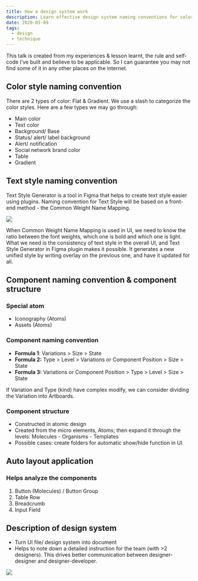 ```yaml
---
title: How a design system work
description: Learn effective design system naming conventions for colors, text styles, and components using Figma tools and atomic design to improve UI consistency and team collaboration.
date: 2020-05-09
tags:
  - design
  - technique
---
```


This talk is created from my experiences & lesson learnt, the rule and self-code I've built and believe to be applicable. So I can guarantee you may not find some of it in any other places on the internet.

## Color style naming convention

There are 2 types of color: Flat & Gradient. We use a slash to categorize the color styles. Here are a few types we may go through:

- Main color
- Text color
- Background/ Base
- Status/ alert/ label background
- Alert/ notification
- Social network brand color
- Table
- Gradient

## Text style naming convention

Text Style Generator is a tool in Figma that helps to create text style easier using plugins. Naming convention for Text Style will be based on a front-end method - the Common Weight Name Mapping.

![](assets/how-a-design-system-work_eb3f1f53df6e5919ae30528c764a27ee_md5.webp)

When Common Weight Name Mapping is used in UI, we need to know the ratio between the font weights, which one is bold and which one is light. What we need is the consistency of text style in the overall UI, and Text Style Generator in Figma plugin makes it possible. It generates a new unified style by writing overlay on the previous one, and have it updated for all.

## Component naming convention & component structure

### Special atom

- Iconography (Atoms)
- Assets (Atoms)

### Component naming convention

- **Formula 1**: Variations > Size > State
- **Formula 2:** Type > Level > Variations or Component Position > Size > State
- **Formula 3:** Variations or Component Position > Type > Level > Size > State

If Variation and Type (kind) have complex modify, we can consider dividing the Variation into Artboards.

### Component structure

- Constructed in atomic design
- Created from the micro elements, Atoms; then expand it through the levels: Molecules - Organisms - Templates
- Possible cases: create folders for automatic show/hide function in UI

## Auto layout application

### Helps analyze the components

1. Button (Molecules) / Button Group
2. Table Row
3. Breadcrumb
4. Input Field

## Description of design system

- Turn UI file/ design system into document
- Helps to note down a detailed instruction for the team (with >2 designers). This drives better communication between designer-designer and designer-developer.

![](assets/how-a-design-system-work_462d264e13a03129c48869ecadc606ed_md5.webp)
